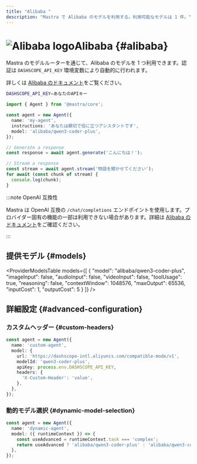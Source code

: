 ```yaml
---
title: "Alibaba "
description: "Mastra で Alibaba のモデルを利用する。利用可能なモデルは 1 件。"
---
```


# <img src="https://models.dev/logos/alibaba.svg" alt="Alibaba logo" className="inline w-8 h-8 mr-2 align-middle dark:invert dark:brightness-0 dark:contrast-200" />Alibaba \{#alibaba\}

Mastra のモデルルーターを通じて、Alibaba のモデルを 1 つ利用できます。認証は `DASHSCOPE_API_KEY` 環境変数により自動的に行われます。

詳しくは [Alibaba のドキュメント](https://www.alibabacloud.com/help/en/model-studio/models)をご覧ください。

```bash
DASHSCOPE_API_KEY=あなたのAPIキー
```

```typescript
import { Agent } from '@mastra/core';

const agent = new Agent({
  name: 'my-agent',
  instructions: 'あなたは親切で役に立つアシスタントです',
  model: 'alibaba/qwen3-coder-plus',
});

// Generate a response
const response = await agent.generate('こんにちは！');

// Stream a response
const stream = await agent.stream('物語を聞かせてください');
for await (const chunk of stream) {
  console.log(chunk);
}
```

:::note OpenAI 互換性

Mastra は OpenAI 互換の `/chat/completions` エンドポイントを使用します。プロバイダー固有の機能の一部は利用できない場合があります。詳細は [Alibaba のドキュメント](https://www.alibabacloud.com/help/en/model-studio/models)をご確認ください。

:::

## 提供モデル \{#models\}

<ProviderModelsTable
  models={[
{
"model": "alibaba/qwen3-coder-plus",
"imageInput": false,
"audioInput": false,
"videoInput": false,
"toolUsage": true,
"reasoning": false,
"contextWindow": 1048576,
"maxOutput": 65536,
"inputCost": 1,
"outputCost": 5
}
]}
/>

## 詳細設定 \{#advanced-configuration\}

### カスタムヘッダー \{#custom-headers\}

```typescript
const agent = new Agent({
  name: 'custom-agent',
  model: {
    url: 'https://dashscope-intl.aliyuncs.com/compatible-mode/v1',
    modelId: 'qwen3-coder-plus',
    apiKey: process.env.DASHSCOPE_API_KEY,
    headers: {
      'X-Custom-Header': 'value',
    },
  },
});
```

### 動的モデル選択 \{#dynamic-model-selection\}

```typescript
const agent = new Agent({
  name: 'dynamic-agent',
  model: ({ runtimeContext }) => {
    const useAdvanced = runtimeContext.task === 'complex';
    return useAdvanced ? 'alibaba/qwen3-coder-plus' : 'alibaba/qwen3-coder-plus';
  },
});
```
